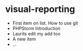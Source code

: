 visual-reporting
================
* First item on list. How to use git
* PHPStorm Introduction
* Laurits edit
my add too
* A new item
* ...